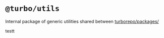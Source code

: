 # `@turbo/utils`

Internal package of generic utilities shared between [turborepo/packages/](https://github.com/vercel/turborepo/tree/main/packages)

testt
